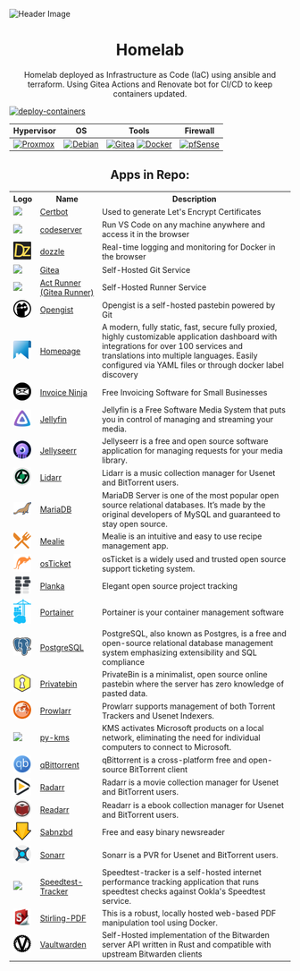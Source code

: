 ![Header Image](https://miro.medium.com/v2/resize:fit:4000/1*16DgdobhWUUXKzF4fwjOdw.png)

<div align = "center">

# Homelab

Homelab deployed as Infrastructure as Code (IaC) using ansible and terraform. Using Gitea Actions and Renovate bot for CI/CD to keep containers updated.
</div>


[![deploy-containers](https://gitea.comprofix.com/mmckinnon/homelab/actions/workflows/deploy-containers.yml/badge.svg)](https://gitea.comprofix.com/mmckinnon/homelab/actions)

<div align="center">

| Hypervisor | OS | Tools | Firewall |
|---|---|---|---|
| [![Proxmox](https://img.shields.io/badge/-Proxmox-%23c9d1d9?logo=Proxmox)](https://www.proxmox.com) | [![Debian](https://img.shields.io/badge/Debian-%23c9d1d9?&logo=Debian&logoColor=red)](https://www.debian.org/releases/stable/) | [![Gitea](https://img.shields.io/badge/gitea-%23c9d1d9?logo=gitea&logoColor=green)](https://about.gitea.com/) [![Docker](https://img.shields.io/badge/-Docker-%23c9d1d9?logo=docker)](https://www.docker.com/) | [![pfSense](https://img.shields.io/badge/-pfSense-%23c9d1d9?logo=pfsense&logoColor=blue)](https://www.pfsense.org/)


</div>

<div align="center">

## Apps in Repo:

<table>
    <tr>
        <th>Logo</th>
        <th>Name</th>
        <th>Description</th>
    </tr>
    <tr>
        <td><img vertical-align=baseline width="32" src="https://www.vectorlogo.zone/logos/letsencrypt/letsencrypt-icon.svg"></td>
        <td><a href="https://certbot.eff.org/">Certbot</a></td>
        <td>Used to generate Let's Encrypt Certificates</td>
    </tr>
    <tr>
        <td><img vertical-align=baseline width="32" src="https://code.visualstudio.com/assets/images/code-stable.png"></td>
        <td><a href="https://github.com/coder/code-server">codeserver</a></td>
        <td>Run VS Code on any machine anywhere and access it in the browser</td>
    </tr>
    <tr>
        <td><img vertical-align=baseline width="32" src="https://raw.githubusercontent.com/amir20/dozzle/master/assets/favicon.svg"></td>
        <td><a href="https://dozzle.dev">dozzle</a></td>
        <td>Real-time logging and monitoring for Docker in the browser</td>
    </tr>
    <tr>
        <td><img vertical-align=baseline width="32" src="https://raw.githubusercontent.com/go-gitea/gitea/main/assets/logo.svg"></td>
        <td><a href="https://docs.gitea.com/category/installation">Gitea</a></td>
        <td>Self-Hosted Git Service</td>
    </tr>
    <tr>
        <td><img vertical-align=baseline width="32" src="https://raw.githubusercontent.com/go-gitea/gitea/main/assets/logo.svg"></td>
        <td><a href="https://docs.gitea.com/usage/actions/act-runner">Act Runner (Gitea Runner)</a></td>
        <td>Self-Hosted Runner Service</td>
    </tr>
    <tr>
        <td><img vertical-align=baseline width="32" src="https://raw.githubusercontent.com/thomiceli/opengist/a9dd531f676d01b93bb6bd70751a69382ca563b0/public/opengist.svg"></td>
        <td><a href="https://github.com/thomiceli/opengist">Opengist</a></td>
        <td>Opengist is a self-hosted pastebin powered by Git</td>
    </tr>
    <tr>
        <td><img vertical-align=baseline width="32" src="https://raw.githubusercontent.com/walkxcode/dashboard-icons/main/png/homepage.png"></td>
        <td><a href="https://gethomepage.dev/latest/">Homepage</a></td>
        <td>A modern, fully static, fast, secure fully proxied, highly customizable application dashboard with integrations for over 100 services and translations into multiple languages. Easily configured via YAML files or through docker label discovery</td>
    </tr>
    <tr>
        <td><img vertical-align=baseline width="32" src="https://raw.githubusercontent.com/walkxcode/dashboard-icons/dd34fba44b97d3d5753dda032487890cb6fa5879/svg/invoiceninja.svg"></td>
        <td><a href="https://invoiceninja.com/">Invoice Ninja</a></td>
        <td>Free Invoicing Software for Small Businesses</td>
    </tr>
    <tr>
        <td><img vertical-align=baseline width="32" src="https://raw.githubusercontent.com/walkxcode/dashboard-icons/dd34fba44b97d3d5753dda032487890cb6fa5879/svg/jellyfin.svg"></td>
        <td><a href="https://jellyfin.org/">Jellyfin</a></td>
        <td>Jellyfin is a Free Software Media System that puts you in control of managing and streaming your media.</td>
    </tr>
    <tr>
        <td><img vertical-align=baseline width="32" src="https://raw.githubusercontent.com/walkxcode/dashboard-icons/dd34fba44b97d3d5753dda032487890cb6fa5879/svg/jellyseerr.svg"></td>
        <td><a href="https://github.com/Fallenbagel/jellyseerr">Jellyseerr</a></td>
        <td>Jellyseerr is a free and open source software application for managing requests for your media library.</td>
    </tr>
    <tr>
        <td><img vertical-align=baseline width="32" src="https://raw.githubusercontent.com/walkxcode/dashboard-icons/dd34fba44b97d3d5753dda032487890cb6fa5879/svg/lidarr.svg"></td>
        <td><a href="https://lidarr.audio/">Lidarr</a></td>
        <td>Lidarr is a music collection manager for Usenet and BitTorrent users. </td>
    </tr>
    <tr>
        <td><img vertical-align=baseline width="32" src="https://raw.githubusercontent.com/walkxcode/dashboard-icons/dd34fba44b97d3d5753dda032487890cb6fa5879/svg/mariadb.svg"></td>
        <td><a href="https://mariadb.org/">MariaDB</a></td>
        <td>MariaDB Server is one of the most popular open source relational databases. It’s made by the original developers of MySQL and guaranteed to stay open source.</td>
    </tr>
    <tr>
        <td><img vertical-align=baseline width="32" src="https://raw.githubusercontent.com/walkxcode/dashboard-icons/dd34fba44b97d3d5753dda032487890cb6fa5879/svg/mealie.svg"></td>
        <td><a href="https://mealie.io">Mealie</a></td>
        <td>Mealie is an intuitive and easy to use recipe management app.</td>
    </tr>
    <tr>
        <td><img vertical-align=baseline width="32" src="https://raw.githubusercontent.com/walkxcode/dashboard-icons/dd34fba44b97d3d5753dda032487890cb6fa5879/svg/osticket.svg"></td>
        <td><a href="https://osticket.com/">osTicket</a></td>
        <td>osTicket is a widely used and trusted open source support ticketing system.</td>
    </tr>
    <tr>
        <td><img vertical-align=baseline width="32" src="https://raw.githubusercontent.com/walkxcode/dashboard-icons/dd34fba44b97d3d5753dda032487890cb6fa5879/svg/planka.svg"></td>
        <td><a href="https://planka.app/">Planka</a></td>
        <td>Elegant open source project tracking</td>
    </tr>
    <tr>
        <td><img vertical-align=baseline width="32" src="https://raw.githubusercontent.com/walkxcode/dashboard-icons/dd34fba44b97d3d5753dda032487890cb6fa5879/svg/portainer.svg"></td>
        <td><a href="https://portainer.io/">Portainer</a></td>
        <td>Portainer is your container management software</td>
    </tr>
    <tr>
        <td><img vertical-align=baseline width="32" src="https://raw.githubusercontent.com/walkxcode/dashboard-icons/dd34fba44b97d3d5753dda032487890cb6fa5879/svg/postgres.svg"></td>
        <td><a href="https://portainer.io/">PostgreSQL</a></td>
        <td>PostgreSQL, also known as Postgres, is a free and open-source relational database management system emphasizing extensibility and SQL compliance</td>
    </tr>
    <tr>
        <td><img vertical-align=baseline width="32" src="https://raw.githubusercontent.com/walkxcode/dashboard-icons/dd34fba44b97d3d5753dda032487890cb6fa5879/svg/privatebin.svg"></td>
        <td><a href="https://privatebin.info/">Privatebin</a></td>
        <td>PrivateBin is a minimalist, open source online pastebin where the server has zero knowledge of pasted data.</td>
    </tr>
    <tr>
        <td><img vertical-align=baseline width="32" src="https://raw.githubusercontent.com/walkxcode/dashboard-icons/dd34fba44b97d3d5753dda032487890cb6fa5879/svg/prowlarr.svg"></td>
        <td><a href="https://github.com/Prowlarr/Prowlarr">Prowlarr</a></td>
        <td>Prowlarr supports management of both Torrent Trackers and Usenet Indexers.</td>
    </tr>
    <tr>
        <td><img vertical-align=baseline width="32" src="https://icons.veryicon.com/png/o/miscellaneous/cookd-pc/kms-management.png"></td>
        <td><a href="https://github.com/Py-KMS-Organization/py-kms">py-kms</a></td>
        <td>KMS activates Microsoft products on a local network, eliminating the need for individual computers to connect to Microsoft.</td>
    </tr>
    <tr>
        <td><img vertical-align=baseline width="32" src="https://raw.githubusercontent.com/walkxcode/dashboard-icons/dd34fba44b97d3d5753dda032487890cb6fa5879/svg/qbittorrent.svg"></td>
        <td><a href="https://qbittorrent.org">qBittorrent</a></td>
        <td>qBittorrent is a cross-platform free and open-source BitTorrent client </td>
    </tr>
    <tr>
        <td><img vertical-align=baseline width="32" src="https://raw.githubusercontent.com/walkxcode/dashboard-icons/dd34fba44b97d3d5753dda032487890cb6fa5879/svg/radarr.svg"></td>
        <td><a href="https://radarr.video">Radarr</a></td>
        <td>Radarr is a movie collection manager for Usenet and BitTorrent users.</td>
    </tr>
    <tr>
        <td><img vertical-align=baseline width="32" src="https://raw.githubusercontent.com/walkxcode/dashboard-icons/dd34fba44b97d3d5753dda032487890cb6fa5879/svg/readarr.svg"></td>
        <td><a href="https://readarr.com">Readarr</a></td>
        <td>Readarr is a ebook collection manager for Usenet and BitTorrent users. </td>
    </tr>
    <tr>
        <td><img vertical-align=baseline width="32" src="https://raw.githubusercontent.com/walkxcode/dashboard-icons/dd34fba44b97d3d5753dda032487890cb6fa5879/svg/sabnzbd.svg"></td>
        <td><a href="https://sabnzbd.com">Sabnzbd</a></td>
        <td>Free and easy binary newsreader</td>
    </tr>
    <tr>
        <td><img vertical-align=baseline width="32" src="https://raw.githubusercontent.com/walkxcode/dashboard-icons/dd34fba44b97d3d5753dda032487890cb6fa5879/svg/sonarr.svg"></td>
        <td><a href="https://sonarr.tv">Sonarr</a></td>
        <td>Sonarr is a PVR for Usenet and BitTorrent users.</td>
    </tr>
    <tr>
        <td><img vertical-align=baseline width="32" src="https://raw.githubusercontent.com/linuxserver/docker-templates/master/linuxserver.io/img/speedtest-tracker-logo.png"></td>
        <td><a href="https://sonarr.tv">Speedtest-Tracker</a></td>
        <td>Speedtest-tracker is a self-hosted internet performance tracking application that runs speedtest checks against Ookla's Speedtest service.</td>
    </tr>
    <tr>
        <td><img vertical-align=baseline width="32" src="https://raw.githubusercontent.com/walkxcode/dashboard-icons/dd34fba44b97d3d5753dda032487890cb6fa5879/svg/stirling-pdf.svg"></td>
        <td><a href="https://github.com/Stirling-Tools/Stirling-PDF">Stirling-PDF</a></td>
        <td>This is a robust, locally hosted web-based PDF manipulation tool using Docker. </td>
    </tr>
    <tr>
        <td><img vertical-align=baseline width="32" src="https://raw.githubusercontent.com/walkxcode/dashboard-icons/dd34fba44b97d3d5753dda032487890cb6fa5879/svg/vaultwarden.svg"></td>
        <td><a href="https://github.com/dani-garcia/vaultwarden">Vaultwarden</a></td>
        <td>Self-Hosted implementation of the Bitwarden server API written in Rust and compatible with upstream Bitwarden clients</td>
    </tr>

</div>   